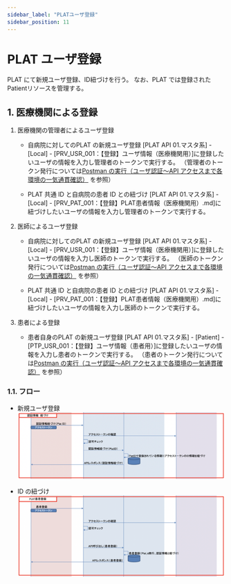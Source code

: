 ```yaml
---
sidebar_label: "PLATユーザ登録"
sidebar_position: 11
---
```


# PLAT ユーザ登録

PLAT にて新規ユーザ登録、ID紐づけを行う。
なお、PLAT では登録されたPatientリソースを管理する。

## 1. 医療機関による登録

1. 医療機関の管理者によるユーザ登録

   - 自病院に対してのPLAT の新規ユーザ登録
   [PLAT API 01.マスタ系] - [Local] - [PRV_USR_001：【登録】ユーザ情報（医療機関用）]に登録したいユーザの情報を入力し管理者のトークンで実行する。
   （管理者のトークン発行については[Postman の実行（ユーザ認証〜API アクセスまで各環境の一気通貫確認）](../Usage/operation_check.md) を参照）

   - PLAT 共通 ID と自病院の患者 ID との紐づけ
   [PLAT API 01.マスタ系] - [Local] - [PRV_PAT_001：【登録】PLAT患者情報（医療機関用）.md]に紐づけしたいユーザの情報を入力し管理者のトークンで実行する。

2. 医師によるユーザ登録

    - 自病院に対してのPLAT の新規ユーザ登録
   [PLAT API 01.マスタ系] - [Local] - [PRV_USR_001：【登録】ユーザ情報（医療機関用）]に登録したいユーザの情報を入力し医師のトークンで実行する。
   （医師のトークン発行については[Postman の実行（ユーザ認証〜API アクセスまで各環境の一気通貫確認）](../Usage/operation_check.md) を参照）

   - PLAT 共通 ID と自病院の患者 ID との紐づけ
   [PLAT API 01.マスタ系] - [Local] - [PRV_PAT_001：【登録】PLAT患者情報（医療機関用）.md]に紐づけしたいユーザの情報を入力し医師のトークンで実行する。

3. 患者による登録

   - 患者自身のPLAT の新規ユーザ登録
   [PLAT API 01.マスタ系] - [Patient] - [PTP_USR_001：【登録】ユーザ情報（患者用）]に登録したいユーザの情報を入力し患者のトークンで実行する。
   （患者のトークン発行については[Postman の実行（ユーザ認証〜API アクセスまで各環境の一気通貫確認）](../Usage/operation_check.md) を参照）

### 1.1. フロー

   - 新規ユーザ登録
   ![image.png](../.attachments/image-resist_user1.png)

   - ID の紐づけ
   ![image.png](../.attachments/image-resist_user2.png)


